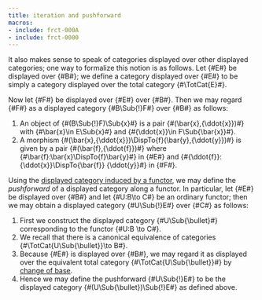 ```yaml
---
title: iteration and pushforward
macros:
- include: frct-000A
- include: frct-0000
---
```


It also makes sense to speak of categories displayed over other displayed
categories; one way to formalize this notion is as follows. Let {#E#} be
displayed over {#B#}; we define a category displayed over {#E#} to be simply a
category displayed over the total category {#\TotCat{E}#}.

Now let {#F#} be displayed over {#E#} over {#B#}. Then we may regard {#F#} as a
displayed category {#B\Sub{!}F#} over {#B#} as follows:

1. An object of {#(B\Sub{!}F)\Sub{x}#} is a pair {#(\bar{x},{\ddot{x}})#} with {#\bar{x}\in E\Sub{x}#} and {#{\ddot{x}}\in F\Sub{\bar{x}}#}.
2. A morphism {#(\bar{x},{\ddot{x}})\DispTo{f}(\bar{y},{\ddot{y}})#} is given by a pair {#(\bar{f},{\ddot{f}})#} where {#\bar{f}:\bar{x}\DispTo{f}\bar{y}#} in {#E#} and {#{\ddot{f}}:{\ddot{x}}\DispTo{\bar{f}} {\ddot{y}}#} in {#F#}.

Using the [displayed category induced by a functor](frct-000B), we may define the *pushforward* of a displayed category along a functor. In particular, let {#E#}
be displayed over {#B#} and let {#U:B\to C#} be an ordinary functor; then we may
obtain a displayed category {#U\Sub{!}E#} over {#C#} as follows:

1. First we construct the displayed category {#U\Sub{\bullet}#} corresponding to the
   functor {#U:B \to C#}.
2. We recall that there is a canonical equivalence of categories
   {#\TotCat{U\Sub{\bullet}}\to B#}.
3. Because {#E#} is displayed over {#B#}, we may regard it as displayed over the
   equivalent total category {#\TotCat{U\Sub{\bullet}}#} by
   [change of base](frct-0007).
4. Hence we may define the pushforward {#U\Sub{!}E#} to be the displayed category {#(U\Sub{\bullet})\Sub{!}E#} as defined above.
